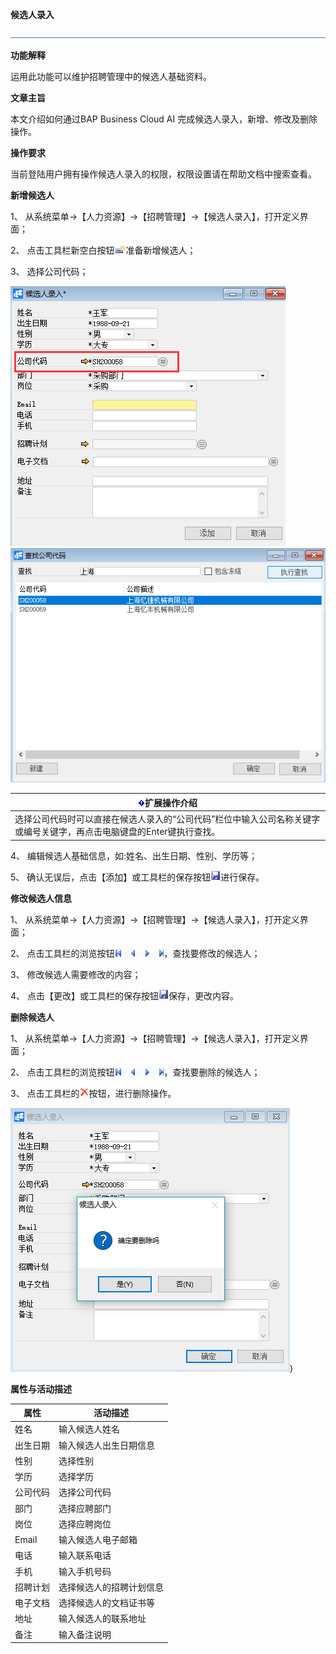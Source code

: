 **候选人录入**

![img](图片/标题.png)

**功能解释**

运用此功能可以维护招聘管理中的候选人基础资料。

**文章主旨**

本文介绍如何通过BAP Business Cloud AI 完成候选人录入，新增、修改及删除操作。

**操作要求**

当前登陆用户拥有操作候选人录入的权限，权限设置请在帮助文档中搜索查看。

**新增候选人**

1、 从系统菜单->【人力资源】->【招聘管理】->【候选人录入】，打开定义界面；	

2、 点击工具栏新空白按钮![img](图片/新空白记录.png)准备新增候选人；

3、 选择公司代码；

![img](图片/候选人录入1.png) ![img](图片/候选人录入2.png)

| ![img](图片/扩展.png)**扩展操作介绍** |
| ------------------------------------------------------------ |
| 选择公司代码时可以直接在候选人录入的“公司代码”栏位中输入公司名称关键字或编号关键字，再点击电脑键盘的Enter键执行查找。 |

 

4、 编辑候选人基础信息，如:姓名、出生日期、性别、学历等；

5、 确认无误后，点击【添加】或工具栏的保存按钮![img](图片/保存.png)进行保存。

**修改候选人信息**

1、 从系统菜单->【人力资源】->【招聘管理】->【候选人录入】，打开定义界面；

2、 点击工具栏的浏览按钮![img](图片/翻页.png)，查找要修改的候选人；

3、 修改候选人需要修改的内容；

4、 点击【更改】或工具栏的保存按钮![img](图片/保存.png)保存，更改内容。

**删除候选人**

1、 从系统菜单->【人力资源】->【招聘管理】->【候选人录入】，打开定义界面；

2、 点击工具栏的浏览按钮![img](图片/翻页.png)，查找要删除的候选人；

3、 点击工具栏的![img](图片/删除.png)按钮，进行删除操作。

![img](图片/候选人录入3.png)) 

**属性与活动描述**

| **属性** | **活动描述**       |
| -------------- | ------------------------ |
| 姓名           | 输入候选人姓名           |
| 出生日期       | 输入候选人出生日期信息   |
| 性别           | 选择性别                 |
| 学历           | 选择学历                 |
| 公司代码       | 选择公司代码             |
| 部门           | 选择应聘部门             |
| 岗位           | 选择应聘岗位             |
| Email          | 输入候选人电子邮箱       |
| 电话           | 输入联系电话             |
| 手机           | 输入手机号码             |
| 招聘计划       | 选择候选人的招聘计划信息 |
| 电子文档       | 选择候选人的文档证书等   |
| 地址           | 输入候选人的联系地址     |
| 备注           | 输入备注说明             |

 
